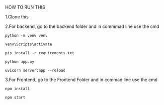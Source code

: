 HOW TO RUN THIS

1.Clone this

2.For backend, go to the backend folder and in commmad line use the cmd

    python -m venv venv
  
    venv\Scripts\activate
  
    pip install -r requirements.txt
  
    python app.py

    uvicorn server:app --reload
    
3.For Frontend, go to the Frontend Folder and in commad line use the cmd

    npm install
  
    npm start
